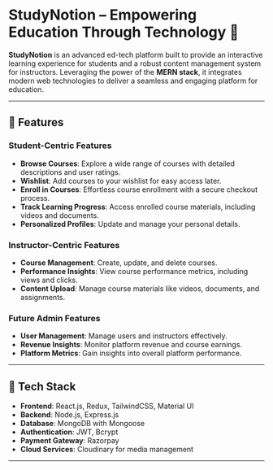 

# StudyNotion – Empowering Education Through Technology 📘

**StudyNotion** is an advanced ed-tech platform built to provide an interactive learning experience for students and a robust content management system for instructors. Leveraging the power of the **MERN stack**, it integrates modern web technologies to deliver a seamless and engaging platform for education.

---

## 🌟 Features

### **Student-Centric Features**
- **Browse Courses**: Explore a wide range of courses with detailed descriptions and user ratings.
- **Wishlist**: Add courses to your wishlist for easy access later.
- **Enroll in Courses**: Effortless course enrollment with a secure checkout process.
- **Track Learning Progress**: Access enrolled course materials, including videos and documents.
- **Personalized Profiles**: Update and manage your personal details.

### **Instructor-Centric Features**
- **Course Management**: Create, update, and delete courses.
- **Performance Insights**: View course performance metrics, including views and clicks.
- **Content Upload**: Manage course materials like videos, documents, and assignments.

### **Future Admin Features**
- **User Management**: Manage users and instructors effectively.
- **Revenue Insights**: Monitor platform revenue and course earnings.
- **Platform Metrics**: Gain insights into overall platform performance.

---

## 🔧 Tech Stack

- **Frontend**: React.js, Redux, TailwindCSS, Material UI
- **Backend**: Node.js, Express.js
- **Database**: MongoDB with Mongoose
- **Authentication**: JWT, Bcrypt
- **Payment Gateway**: Razorpay
- **Cloud Services**: Cloudinary for media management

---



